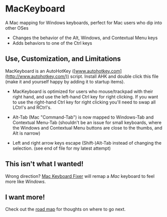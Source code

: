 # MacKeyboard

A Mac mapping for Windows keyboards, perfect for Mac users who dip into other OSes

- Changes the behavior of the Alt, Windows, and Contextual Menu keys
- Adds behaviors to one of the Ctrl keys

## Use, Customization, and Limitations

MacKeyboard is an AutoHotKey ([www.autohotkey.com](http://www.autohotkey.com/)) script. Install AHK and
double click this file (make it and yourself happy by adding it to startup items).

- MacKeyboard is optimized for users who mouse/trackpad with their right hand, and use the left-hand Ctrl key
for right clicking. If you want to use the right-hand Ctrl key for right clicking
you'll need to swap all LCtrl's and RCtrl's.

- Alt-Tab (Mac "Command-Tab") is now mapped to Windows-Tab and Contextual Menu-Tab
  (shouldn't be an issue for small keyboards, where the Windows and Contextual Menu
  buttons are close to the thumbs, and Alt is narrow)
- Left and right arrow keys escape (Shift-)Alt-Tab instead of changing the selection.
  (see end of file for my latest attempt)

## This isn't what I wanted!

Wrong direction? [Mac Keyboard Fixer](https://github.com/richard4339/Mac-Keyboard-Fixer)
will remap a *Mac* keyboard to feel more like *Windows*.

## I want more!

Check out the [road map](https://github.com/eitchbar/MacKeyboard/blob/master/ROADMAP.md) for thoughts on where to go next.

